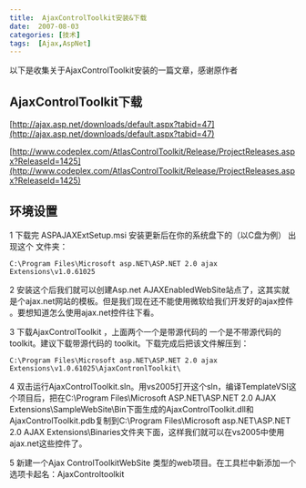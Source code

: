 ```yaml
---
title:  AjaxControlToolkit安装&下载
date:  2007-08-03
categories: [技术]
tags:  [Ajax,AspNet]
---
```


以下是收集关于AjaxControlToolkit安装的一篇文章，感谢原作者
<!--more-->

## AjaxControlToolkit下载

[http://ajax.asp.net/downloads/default.aspx?tabid=47](http://ajax.asp.net/downloads/default.aspx?tabid=47)

[http://www.codeplex.com/AtlasControlToolkit/Release/ProjectReleases.aspx?ReleaseId=1425](http://www.codeplex.com/AtlasControlToolkit/Release/ProjectReleases.aspx?ReleaseId=1425)

## 环境设置

1 下载完 ASPAJAXExtSetup.msi 安装更新后在你的系统盘下的（以C盘为例） 出现这个 文件夹：

```
C:\Program Files\Microsoft asp.NET\ASP.NET 2.0 ajax Extensions\v1.0.61025
```

2 安装这个后我们就可以创建Asp.net AJAXEnabledWebSite站点了，这其实就是个ajax.net网站的模板。但是我们现在还不能使用微软给我们开发好的ajax控件 。要想知道怎么使用ajax.net控件往下看。

3 下载AjaxControlToolkit ，上面两个一个是带源代码的 一个是不带源代码的toolkit。建议下载带源代码的 toolkit。下载完成后把该文件解压到：

```
C:\Program Files\Microsoft asp.NET\ASP.NET 2.0 ajax Extensions\v1.0.61025\AjaxContronlToolkit\
```

4 双击运行AjaxControlToolkit.sln。用vs2005打开这个sln，编译TemplateVSI这个项目后，把在C:\Program Files\Microsoft ASP.NET\ASP.NET 2.0 AJAX Extensions\SampleWebSite\Bin下面生成的AjaxControlToolkit.dll和AjaxControlToolkit.pdb复制到C:\Program Files\Microsoft asp.NET\ASP.NET 2.0 AJAX Extensions\Binaries文件夹下面，这样我们就可以在vs2005中使用ajax.net这些控件了。

5 新建一个Ajax ControlToolkitWebSite 类型的web项目。在工具栏中新添加一个选项卡起名：AjaxControltoolkit

